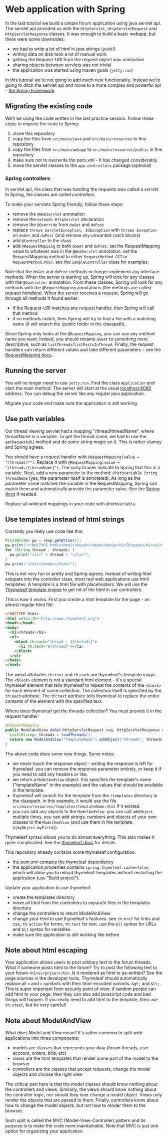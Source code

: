 # Web application with Spring

In the last tutorial we build a simple forum application using java servlet api.
The servlet api provided us with the `HttpServlet`, `HttpServletRequest` and `HttpServletResponse` classes.
It was enough to build a basic webapp, but there were some downsides:

* we had to write a lot of html in java strings (yuck!)
* writing data on disk took a lot of manual work
* getting the Request-URI from the request object was unintuitive
* sharing objects between servlets was not trivial
* the application was started using maven goals (`jetty:run`)

In this tutorial we're not going to add much new functionality.
Instead we're going to ditch the servlet api and move to a more complex and powerful api - [the Spring Framework](http://projects.spring.io/spring-boot/).

## Migrating the existing code

We'll be using the code written in the last practice session.
Follow these steps to migrate the code to *Spring*:

1. clone this repository
2. copy the files from `src/main/java` and `src/main/resources` to this repository
3. copy the files from `src/main/webapp` to `src/main/resources/public` in this repository
4. make sure not to overwrite the pom.xml - it has changed considerably
5. move the servlet classes to the `app.controllers` package (optional)

### Spring controllers

In servlet api, the class that was handing the requests was called a *servlet*.
In Spring, the classes are called *controllers*.

To make your servlets Spring friendly, follow these steps:
* remove the `@WebServlet` annotation
* remove the `extends HttpServlet` declaration
* remove the `@Override` from `doGet` and `doPost`
* replace `throws ServletException, IOException` with `throws Exception` on `doGet` and `doPost` (and remove any unwanted catch blocks)
* add `@Controller` to the class
* add `@RequestMapping` to both `doGet` and `doPost`.
  set the RequestMapping value to whatever was in the `@WebServlet` annotation.
  set the RequestMapping method to either `RequestMethod.GET` or `RequestMethod.POST`.
  see the `SampleController` class for examples.

Note that the `doGet` and `doPost` methods no longer implement any interface methods.
When the server is starting up, Spring will look for any classes with the `@Controller` annotation.
From these classes, Spring will look for any methods with the `@RequestMapping` annotations (the methods are called *request handlers*).
When the server receives a request, Spring will go through all methods it found earlier:

* if the Request-URI matches any request handler, then Spring will call that method
* if no methods match, then Spring will try to find a file with a matching name (it will search the /public folder in the classpath).

Since Spring only looks at the `@RequestMapping`, you can use any method name you want.
Indeed, you should rename `doGet` to something more descriptive, such as `listThreads`/`listPostsInThread`.
Finally, the request handlers can return different values and take different parameters - see the [RequestMapping docs](https://docs.spring.io/spring/docs/current/javadoc-api/org/springframework/web/bind/annotation/RequestMapping.html).

## Running the server

You will no longer need to use `jetty:run`.
Find the class `Application` and start the main method.
The server will start at the usual [localhost:8080](http://localhost:8080/) address.
You can debug the server like any regular java application.

Migrate your code and make sure the application is still working.

## Use path variables

Our thread viewing servlet had a mapping "/thread/threadName", where threadName is a variable.
To get the thread name, we had to use the `getRequestURI` method and do some string magic on it.
This is rather clumsy and Spring agrees.

You should have a request handler with `@RequestMapping(value = "/threads/*")`.
Replace it with `@RequestMapping(value = "/threads/{threadName}")`.
The curly braces indicate to Spring that this is a variable.
Next, add a new parameter to the method: `@PathVariable String threadName` (yes, the parameter itself is annotated).
As long as the parameter name matches the variable in the RequestMapping, Spring can match them and automatically provide the parameter value.
See the [Spring docs](https://docs.spring.io/spring/docs/current/spring-framework-reference/html/mvc.html#mvc-ann-requestmapping-uri-templates) if needed.

Replace all wildcard mappings in your code with `@PathVariable`.

## Use templates instead of html strings

Currently you likely use code like this:

```java
PrintWriter pw = resp.getWriter();
pw.print("<!DOCTYPE html><html><head></head><body><h1>Threads</h1><ul>");
for (String thread : threads) {
  pw.print("<li>" + thread + "</li>");
}
pw.print("</ul></body></html>");
```

This is not very fun or pretty and Spring agrees.
Instead of writing html snippets into the controller class, most real web applications use html templates.
A template is a html file with placeholders.
We will use the [*Thymeleaf* template engine](http://www.thymeleaf.org/) to get rid of the html in our controllers.

This is how it works.
First you create a html template for the page - an almost regular html file:

```html
<!DOCTYPE html>
<html xmlns:th="http://www.thymeleaf.org">
<head></head>
<body>
  <h1>Threads</h1>
  <ul>
    <block th:each="thread : ${threads}">
      <li th:text="${thread}"></li>
    </block>
  </ul>
</body>
</html>
```

The weird attributes `th:text` and `th:each` are thymeleaf's template magic.
The `<block>` element is not a standard html element - it's a special thymeleaf element that tells thymeleaf to repeat the contents of the `<block>` for each element of some collection.
The collection itself is specified by the `th:each` attribute.
The `th:text` attribute tells thymeleaf to replace the entire contents of the element with the specified text.

Where does thymeleaf get the threads collection?
You must provide it in the request handler:

```java
@RequestMapping
public ModelAndView doGet(HttpServletRequest req, HttpServletResponse resp) {
  List<String> threads = loadThreads();
  return new ModelAndView("templateName").addObject("threads", threads);
}
```

The above code does some new things.
Some notes:

* we never touch the response object - writing the response is left for thymeleaf.
  you can remove the response parameter entirely, or keep it if you need to add any headers or like.
* we return a `ModelAndView` object. this specifies the template's name ("templateName" in the example) and the values that should be available in the template.
* thymeleaf will search for the template from the `/templates` directory in the classpath.
  in this example, it would use the file `src/main/resources/templates/templateName.html` if it existed.
* you can add any objects to the `ModelAndView`.
  you can call `addObject` multiple times.
  you can add strings, numbers and objects of your own classes to the `ModelAndView` (and use them in the template: `${myObject.myField}`).

Thymeleaf syntax allows you to do almost everything.
This also makes it quite complicated.
See the [thymeleaf docs](http://www.thymeleaf.org/doc/tutorials/3.0/usingthymeleaf.html) for details.

This repository already contains some thymeleaf configuration:

* the pom.xml contains the thymeleaf dependency
* the application.properties contains `spring.thymeleaf.cache=false`, which will allow you to reload thymeleaf templates without restarting the application (use "Build project").

Update your application to use thymeleaf:

* create the templates directory
* move all html from the controllers to separate files in the templates directory
* change the controllers to return ModelAndView
* change your html to use thymeleaf's features.
  see `th:href` for links and css, `th:action` for forms, `th:text` for text.
  use the `@{}` syntax for URLs and `${}` syntax for variables.
* make sure the application is still working like before

## Note about html escaping

Your application allows users to post arbitary text to the forum threads.
What if someone posts html to the forum?
Try to post the following text to your forum `<h1>surprise!</h1>`.
Is it rendered as html or as-written?
See the page sources in the developer tools.
Thymeleaf should automatically replace all `<` and `>` symbols with their html-encoded variants: `&gt;` and `&lt;`.
This is super important from security point of view: if random people can add html to your page, then they can also add javascript code and bad things will happen.
If you really need to add html to the template, then use `th:utext`, but be very careful!

## Note about ModelAndView

What does Model and View mean?
It's rather common to split web applications into three components:

* models are classes that represents your data (forum threads, user account, orders, bills, etc)
* views are the html templates that render some part of the model to the browser
* controllers are the classes that accept requests, change the model objects and choose the right view

The critical part here is that the model classes should know nothing about the controllers and views.
Similarly, the views should know nothing about the controller logic, nor should they ever change a model object.
Views only render the objects that are passed to them.
Finally, controllers know about how to change the model objects, but not how to render them to the browser.

Such split is called the MVC (Model-View-Controller) pattern and its purpose is to make the code more maintainable.
Note that MVC is just one option for organizing your application.
